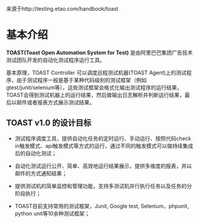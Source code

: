 来源于http://testing.etao.com/handbook/toast

# 基本介绍
**TOAST(Toast Open Automation System for Test)** 是由阿里巴巴集团广告技术测试团队开发的自动化测试程序运行工具。

基本原理，TOAST Controller 可以调度远程测试机器(TOAST Agent)上的测试程序，由于测试程序一般是基于某种代码级别的测试框架（例如gtest/junit/selenium等），这些测试框架会格式化输出测试程序的运行结果，TOAST会得到测试机器上的运行结果，然后做输出日志解析并判断运行结果，最后以邮件或者报表方式展示测试结果。

## TOAST v1.0 的设计目标
* 测试程序调度工具，提供自动化任务的定时运行、手动运行、按照代码check in触发模式、api触发模式等方式的运行，通过不同的触发模式可以做持续集成后的自动化测试；

* 自动化测试运行公开、简单、高效地运行结果展示，提供多维度的报表，并以邮件的方式通知结果；

* 提供测试机的简单监控和管理功能，支持多测试机并行执行任务以及任务的分阶段执行；

* TOAST目前支持常用的测试框架，Junit, Google test, Selenium，phpunit, python unit等10余种测试框架；

